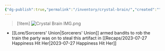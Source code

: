 ```yaml
---
{"dg-publish":true,"permalink":"/inventory/crystal-brain/","created":"","updated":""}
---
```



>[!item]
>![Crystal Brain IMG.png](/img/user/z_Assets/Crystal%20Brain%20IMG.png)

- [[Lore/Sorcerers' Union\|Sorcerers' Union]] armed bandits to rob the train the party was on to steal this artifact in [[Recaps/2023-07-27 Happiness Hit Her\|2023-07-27 Happiness Hit Her]]